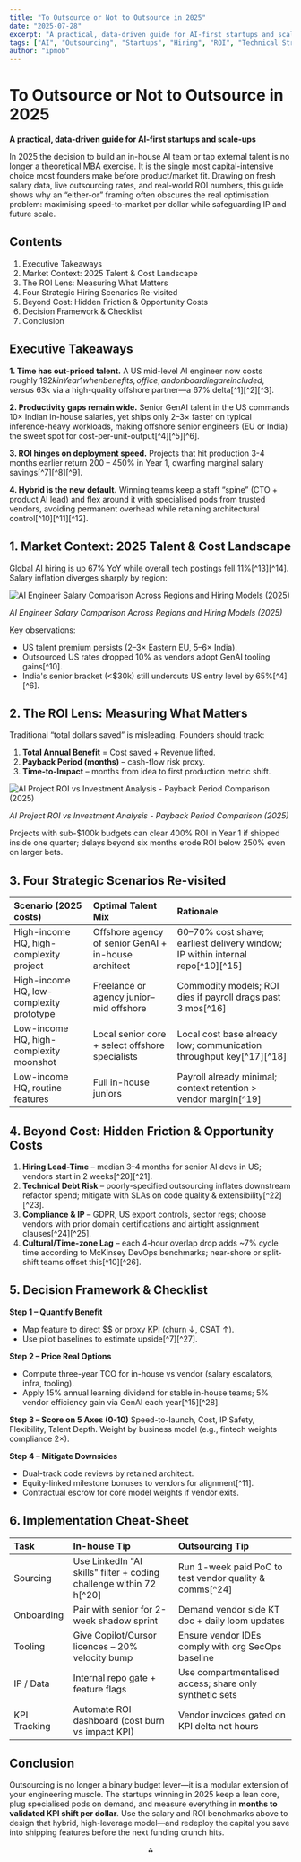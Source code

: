 ```yaml
---
title: "To Outsource or Not to Outsource in 2025"
date: "2025-07-28"
excerpt: "A practical, data-driven guide for AI-first startups and scale-ups on making the single most capital-intensive choice before product/market fit: building in-house AI teams versus tapping external talent for maximum speed-to-market per dollar."
tags: ["AI", "Outsourcing", "Startups", "Hiring", "ROI", "Technical Strategy", "Cost Analysis", "AI Engineering", "Business Strategy", "Talent Management", "GenAI", "Decision Framework"]
author: "ipmob"
---
```



# To Outsource or Not to Outsource in 2025

**A practical, data-driven guide for AI-first startups and scale-ups**

In 2025 the decision to build an in-house AI team or tap external talent is no longer a theoretical MBA exercise. It is the single most capital-intensive choice most founders make before product/market fit. Drawing on fresh salary data, live outsourcing rates, and real-world ROI numbers, this guide shows why an “either-or” framing often obscures the real optimisation problem: maximising speed-to-market per dollar while safeguarding IP and future scale.

## Contents

1. Executive Takeaways
2. Market Context: 2025 Talent & Cost Landscape
3. The ROI Lens: Measuring What Matters
4. Four Strategic Hiring Scenarios Re-visited
5. Beyond Cost: Hidden Friction & Opportunity Costs
6. Decision Framework & Checklist
7. Conclusion

## Executive Takeaways

**1. Time has out-priced talent.** A US mid-level AI engineer now costs roughly $192k in Year 1 when benefits, office, and onboarding are included, versus ~$63k via a high-quality offshore partner—a 67% delta[^1][^2][^3].

**2. Productivity gaps remain wide.** Senior GenAI talent in the US commands 10× Indian in-house salaries, yet ships only 2–3× faster on typical inference-heavy workloads, making offshore senior engineers (EU or India) the sweet spot for cost-per-unit-output[^4][^5][^6].

**3. ROI hinges on deployment speed.** Projects that hit production 3-4 months earlier return 200 – 450% in Year 1, dwarfing marginal salary savings[^7][^8][^9].

**4. Hybrid is the new default.** Winning teams keep a staff “spine” (CTO + product AI lead) and flex around it with specialised pods from trusted vendors, avoiding permanent overhead while retaining architectural control[^10][^11][^12].

## 1. Market Context: 2025 Talent & Cost Landscape

Global AI hiring is up 67% YoY while overall tech postings fell 11%[^13][^14]. Salary inflation diverges sharply by region:

![AI Engineer Salary Comparison Across Regions and Hiring Models (2025)](/blog_assets/ai-outsourcing-guide-2025/images/ai_salary_comparison.png)

*AI Engineer Salary Comparison Across Regions and Hiring Models (2025)*

Key observations:

- US talent premium persists (2–3× Eastern EU, 5–6× India).
- Outsourced US rates dropped 10% as vendors adopt GenAI tooling gains[^10].
- India's senior bracket (<$30k) still undercuts US entry level by 65%[^4][^6].


## 2. The ROI Lens: Measuring What Matters

Traditional “total dollars saved” is misleading. Founders should track:

1. **Total Annual Benefit** = Cost saved + Revenue lifted.
2. **Payback Period (months)** – cash-flow risk proxy.
3. **Time-to-Impact** – months from idea to first production metric shift.

![AI Project ROI vs Investment Analysis - Payback Period Comparison (2025)](/blog_assets/ai-outsourcing-guide-2025/images/ai_project_roi.png)

*AI Project ROI vs Investment Analysis - Payback Period Comparison (2025)*

Projects with sub-$100k budgets can clear 400% ROI in Year 1 if shipped inside one quarter; delays beyond six months erode ROI below 250% even on larger bets.

## 3. Four Strategic Scenarios Re-visited

| Scenario (2025 costs) | Optimal Talent Mix | Rationale |
| :-- | :-- | :-- |
| High-income HQ, high-complexity project | Offshore agency of senior GenAI + in-house architect | 60–70% cost shave; earliest delivery window; IP within internal repo[^10][^15] |
| High-income HQ, low-complexity prototype | Freelance or agency junior–mid offshore | Commodity models; ROI dies if payroll drags past 3 mos[^16] |
| Low-income HQ, high-complexity moonshot | Local senior core + select offshore specialists | Local cost base already low; communication throughput key[^17][^18] |
| Low-income HQ, routine features | Full in-house juniors | Payroll already minimal; context retention > vendor margin[^19] |

## 4. Beyond Cost: Hidden Friction & Opportunity Costs

1. **Hiring Lead-Time** – median 3–4 months for senior AI devs in US; vendors start in 2 weeks[^20][^21].
2. **Technical Debt Risk** – poorly-specified outsourcing inflates downstream refactor spend; mitigate with SLAs on code quality & extensibility[^22][^23].
3. **Compliance & IP** – GDPR, US export controls, sector regs; choose vendors with prior domain certifications and airtight assignment clauses[^24][^25].
4. **Cultural/Time-zone Lag** – each 4-hour overlap drop adds ~7% cycle time according to McKinsey DevOps benchmarks; near-shore or split-shift teams offset this[^10][^26].

## 5. Decision Framework & Checklist

**Step 1 – Quantify Benefit**

- Map feature to direct $$ or proxy KPI (churn ↓, CSAT ↑).
- Use pilot baselines to estimate upside[^7][^27].

**Step 2 – Price Real Options**

- Compute three-year TCO for in-house vs vendor (salary escalators, infra, tooling).
- Apply 15% annual learning dividend for stable in-house teams; 5% vendor efficiency gain via GenAI each year[^15][^28].

**Step 3 – Score on 5 Axes (0-10)**
Speed-to-launch, Cost, IP Safety, Flexibility, Talent Depth. Weight by business model (e.g., fintech weights compliance 2×).

**Step 4 – Mitigate Downsides**

- Dual-track code reviews by retained architect.
- Equity-linked milestone bonuses to vendors for alignment[^11].
- Contractual escrow for core model weights if vendor exits.


## 6. Implementation Cheat-Sheet

| Task | In-house Tip | Outsourcing Tip |
| :-- | :-- | :-- |
| Sourcing | Use LinkedIn "AI skills" filter + coding challenge within 72 h[^20] | Run 1-week paid PoC to test vendor quality & comms[^24] |
| Onboarding | Pair with senior for 2-week shadow sprint | Demand vendor side KT doc + daily loom updates |
| Tooling | Give Copilot/Cursor licences – 20% velocity bump | Ensure vendor IDEs comply with org SecOps baseline |
| IP / Data | Internal repo gate + feature flags | Use compartmentalised access; share only synthetic sets |
| KPI Tracking | Automate ROI dashboard (cost burn vs impact KPI) | Vendor invoices gated on KPI delta not hours |

## Conclusion

Outsourcing is no longer a binary budget lever—it is a modular extension of your engineering muscle. The startups winning in 2025 keep a lean core, plug specialised pods on demand, and measure everything in **months to validated KPI shift per dollar**. Use the salary and ROI benchmarks above to design that hybrid, high-leverage model—and redeploy the capital you save into shipping features before the next funding crunch hits.


<div style="text-align: center">⁂</div>

<!-- Sources (hidden from render)
[^1]: https://mailamengg.com/what-is-the-ai-engineer-salary-in-india-complete-2025-guide/

[^2]: https://theddcgroup.com/business-process-insights/four-outsourcing-trends-to-watch-in-2025

[^3]: https://www.artech.com/blog/top-10-fast-growing-genai-roles-to-watch-in-2025/

[^4]: https://suavesol.net/blog/artificial-intelligence-outsourcing-in-2025-best-practices-cost-and-benefits/

[^5]: https://6figr.com/in/salary/ai-engineer--t

[^6]: https://upplabs.com/software-outsourcing-in-2025/

[^7]: https://www.ilo.org/publications/generative-ai-and-jobs-2025-update

[^8]: https://www.designrush.com/agency/ai-companies/trends/how-much-does-ai-cost

[^9]: https://www.upgrad.com/blog/artificial-intelligence-salary-india-beginners-experienced/

[^10]: https://www.yatesltd.com/outsourcing-market-trends

[^11]: https://www.pwc.com/gx/en/news-room/press-releases/2025/ai-linked-to-a-fourfold-increase-in-productivity-growth.html

[^12]: https://vlinkinfo.com/blog/ai-software-development-cost

[^13]: https://www.glassdoor.co.in/Salaries/remote-artificial-intelligence-engineer-salary-SRCH_IL.0,6_IS12563_KO7,39.htm

[^14]: https://ardem.com/bpo/ai-in-staff-outsourcing-building-scalable-remote-teams-in-2025/

[^15]: https://www.analytixlabs.co.in/blog/data-science-ai-jobs-report-2025/

[^16]: https://www.prismetric.com/ai-development-cost/

[^17]: https://www.coursera.org/in/articles/ai-engineer-salary

[^18]: https://kimonservices.com/outsourcing-in-2025-the-ai-powered-revolution-reshaping-business

[^19]: https://www.newindianexpress.com/business/2025/Jun/13/gen-ai-knowledge-now-increasingly-demanded-in-job-postings-report

[^20]: Millipixels. "Outsourcing AI Development in 2025." Millipixels Blog. Available at: https://millipixels.com/blog/Outsourcing-AI-Development-in-2025

[^21]: https://cutshort.io/blog/hiring/smart-ways-to-hire-developers-for-startups-in-2025

[^22]: https://ellow.io/top-5-benefits-of-outsourcing-generative-ai-development/

[^23]: https://rocketdevs.com/blog/platforms-to-find-technical-co-founders

[^24]: https://rubixe.com/blog/ai-readiness-audit-is-your-business-ready-for-ai

[^25]: https://necodex.com/resources/ai-startup-challenges-in-2025-the-hiring-crisis-no-one-talks-about

[^26]: https://deepsense.ai/blog/5-solid-reasons-to-outsource-your-ai-software-development/

[^27]: https://www.producthunt.com/products/co-founder-ai/alternatives

[^28]: https://www.tuvsud.com/en/services/technical-advisory/ai-readiness-assessment

[^29]: https://www.dover.com/blog/hiring-strategies-ai-startups-2025

[^30]: https://www.neuronimbus.com/blog/next-generation-impact-outsourcing-transforming-it-outsourcing-in-the-age-of-generative-ai/

[^31]: https://www.trustshoring.com/blog/when-you-need-a-technical-co-founder-and-when-you-dont/

[^32]: https://www.rishabhsoft.com/blog/ai-readiness-assessment

[^33]: https://www.linkedin.com/pulse/indias-startup-talent-revolution-latest-ne9cc

[^34]: https://isg-one.com/articles/what-will-ai-do-to-software-development-and-aiops-outsourcing

[^35]: https://www.reddit.com/r/startups/comments/1ijg0ab/hot_take_ai_will_replace_nontechnical_founders/

[^36]: https://www.fullstack.com/labs/resources/blog/ai-readiness-ai-development

[^37]: https://lsvp.com/stories/hiring-ai-and-retention-in-2025-the-trends-shaping-startup-success/

[^38]: https://chirpn.com/insight-details/generative-ai-in-outsourcing-its-impact-on-business-models/

[^39]: https://www.allcancode.com/blog/find-tech-cofounder

[^40]: https://www.cisco.com/c/m/en_us/solutions/ai/readiness-index/assessment-tool.html

[^41]: https://www.multimodal.dev/post/how-to-calculate-ai-roi

[^42]: https://blog.delaplex.com/4-ways-outsourced-tech-partners-reduce-tech-debt

[^43]: https://www.procurri.com/knowledge-hub/ai-statistics-market-growth-emerging-trends-and-whats-next-for-artificial-intelligence/

[^44]: https://www.adodemedia.com/blog/the-cost-effectiveness-of-outsourcing-vs-hiring-in-house

[^45]: https://www.hakunamatatatech.com/our-resources/blog/ai-roi-calculator

[^46]: https://www.bluecoding.com/post/should-you-outsource-your-startups-tech

[^47]: https://www.semrush.com/blog/artificial-intelligence-stats/

[^48]: https://struengineers.com/outsource-vs-hire-what-is-better-during-uncertain-times/

[^49]: https://zenvanriel.nl/ai-engineer-blog/ai-project-roi-calculation/

[^50]: https://www.linkedin.com/pulse/from-technical-debt-digital-transformation-kbaqf

[^51]: https://radixweb.com/blog/artificial-intelligence-statistics

[^52]: https://bxgi.com/insights/the-true-costs-of-direct-hiring-vs-outsourcing

[^53]: https://www.kdnuggets.com/real-roi-ai-2025

[^54]: https://techdebtpolicy.com/outsourcing/

[^55]: https://explodingtopics.com/blog/ai-statistics

[^56]: https://adamosoft.com/blog/software-outsourcing-services/insourcing-vs-outsourcing-cost-analysis/

[^57]: https://www.ai.se/en/news/calculate-roi-ai-investments-new-tool

[^58]: https://www.eliftech.com/insights/types-of-technical-debt/

[^59]: https://ff.co/ai-statistics-trends-global-market/

[^60]: https://www.kdci.co/outsourcing-blog/post/the-cost-of-hiring-in-the-us-a-statistical-breakdown-vs-outsourcing-models

[^61]: Source data: [AI Engineer Salary Comparison (2025)](/blog_assets/ai-outsourcing-guide-2025/ai_engineer_salary_comparison_2025.csv) - Comprehensive salary data across regions and hiring models.

[^62]: Source data: [AI Project ROI Examples (2025)](/blog_assets/ai-outsourcing-guide-2025/ai_project_roi_examples_2025.csv) - Real-world ROI calculations and payback periods.

[^63]: Source data: [In-house vs Outsourcing Cost Comparison (2025)](/blog_assets/ai-outsourcing-guide-2025/in_house_vs_outsourcing_comparison_2025.csv) - Detailed cost breakdown analysis.
-->
